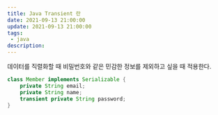 ```yaml
---
title: Java Transient 란
date: 2021-09-13 21:00:00
update: 2021-09-13 21:00:00
tags:
 - java
description:
---
```


데이터를 직렬화할 때 비밀번호와 같은 민감한 정보를 제외하고 싶을 때 적용한다.

```java
class Member implements Serializable {
    private String email;
    private String name;
    transient private String password;
}
```
